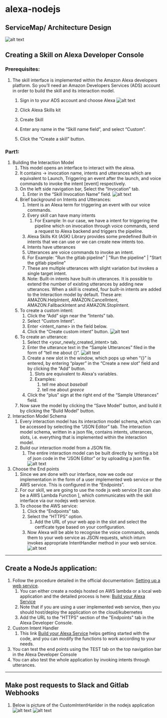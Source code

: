 # alexa-nodejs

## ServiceMap/ Architecture Design
![alt text](./images/10.png)

## Creating a Skill on Alexa Developer Console
### Prerequisites: 
1. The skill interface is implemented within the Amazon Alexa developers platform. So you’ll need an Amazon Developers Services (ADS) account in order to build the skill and its interaction model.
    1. Sign in to your ADS account and choose Alexa ![alt text](./images/1.png)

    2. Click Alexa Skills kit
    3. Create Skill 
    4. Enter any name in the “Skill name field”, and select “Custom”. 
    5. Click the “Create a skill” button.
### Part1: 
1. Building the Interaction Model
    1. This model opens an interface to interact with the alexa.
    2. It contains -> invocation name, intents and utterances which are equivalent to Launch, Triggering an event after the launch, and voice commands to invoke the intent [event] respectively.
    3. On the left side navigation bar, Select the “Invocation” tab.
        1. Enter <name> in the “Skill Invocation Name” field. ![alt text](./images/4.png)
    4. Brief background on Intents and Utterances:
        1. Intent is an Alexa term for triggering an event with our voice commands. 
        2. Every skill can have many intents 
            1. For Example: In our case, we have a intent for triggering the pipeline which on invocation through voice commands, send a request to Alexa backend and triggers the pipeline.
        3. Alexa Skills Kit (ASK) Library provides some predefined Built-in intents that we can use or we can create new intents too.
        4. Intents have utterances
        1. Utterances are voice commands to invoke an intent.
        3. For Example: "Run the gitlab pipeline" | "Run the pipeline" | "Start the gitlab pipeline"
        4. These are multiple utterances with slight variation but invokes a single target intent.
        5.  Note: Built-in intents have built-in utterances. It is possible to extend the number of existing utterances by adding new utterances. When a skill is created, four built-in intents are added to the Interaction model by default. These are: AMAZON.HelpIntent, AMAZON.CancelIntent, AMAZON.FallbackIntent and AMAZON.StopIntent.
    6. To create a custom intent:
        1. Click the “Add” sign near the “Intents” tab.
        2. Select “Custom Intent”.
        3. Enter <intent_name> in the field below.
        4. Click the “Create custom intent” button.
        ![alt text](./images/5.png)
    7. To create an utterance:
        1. Select the <your_newly_created_intent> tab.
        2. Enter the utterance text in the “Sample Utterances” filed in the form of “tell me about {}”.
        ![alt text](./images/6.png)
        3. Create a new slot in the window, which pops up when “{}” is entered, by entering “player” in the “Create a new slot” 
        field and by clicking the “Add” button.
            1. Slots are equivalent to Alexa's variables.
            2. Examples:
                1. tell me about *baseball*
                2. tell me about *greece*
        4. Click the “plus” sign at the right end of the “Sample Utterances” field.
    8. Now save the model by clicking the “Save Model” button, and build it by clicking the “Build Model” button.
2. Interaction Model Schema
    1. Every interaction model has its interaction model schema, which can be accessed by selecting the “JSON Editor” tab. The interaction model schema, written in a json file, contains intents, utterances, slots, i.e. everything that is implemented within the interaction model.
    2. Build our interaction model from a JSON file.
        1. The entire interaction model can be built directly by writing a bit of json code in the “JSON Editor” or by uploading a json file.
    ![alt text](./images/7.png)
3. Choose the End points
    1. Since we are done with our interface, now we code our implementation in the form of a user implemented web service or the AWS service. This is configured in the “Endpoints”.
    2. For our skill, we are going to use the node js web service [it can also be a AWS Lambda Function ], which communicates with the skill interface via our nodejs web service.
    3. To choose the AWS service:
        1. Click the “Endpoints” tab.
        2. Select the “HTTPS” option.
            1. Add the URL of your web app in the slot and select the certficate type based on your configuration.
        3. Now Alexa will be able to recognise the voice commands, sends them to your web service as JSON requests, which inturn invokes appropriate IntentHandler method in your web service.
    ![alt text](./images/8.png)
---
## Create a NodeJs application:
1. Follow the procedure detailed in the official documentation: 
[Setting up a web service](https://developer.amazon.com/en-US/docs/alexa/alexa-skills-kit-sdk-for-nodejs/host-web-service.html).
    1. You can either create a nodejs hosted on AWS lambda or a local web application and the detailed process is here: [Build your Alexa Service](https://developer.amazon.com/en-US/docs/alexa/alexa-skills-kit-sdk-for-nodejs/develop-your-first-skill.html)
    2. Note that if you are using a user implemented web service, then you should host/deploy the application on the cloud/kubernetes
    3. Add the URL to the "HTTPS" section of the "Endpoints" tab in the Alexa Developer Console. 
2. Custom Intent Handler
    1. This link [Build your Alexa Service](https://developer.amazon.com/en-US/docs/alexa/alexa-skills-kit-sdk-for-nodejs/develop-your-first-skill.html) helps getting started with the code, and you can modify the functions to work according to your needs.
3. You can test the end points using the TEST tab on the top navigation bar in the Alexa Developer Console
4. You can also test the whole application by invoking intents through utterances.
---
## Make post requests to Slack and Gitlab Webhooks
1. Below is picture of the CustomIntentHanlder in the nodejs application
    ![alt text](./images/9.png)
    ![alt text](./images/10.png)